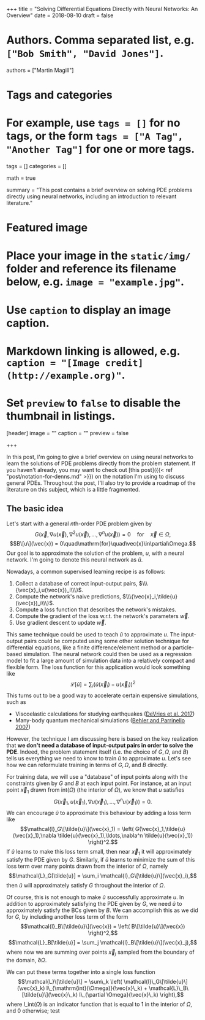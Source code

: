 +++
title = "Solving Differential Equations Directly with Neural Networks: An Overview"
date = 2018-08-10
draft = false

# Authors. Comma separated list, e.g. `["Bob Smith", "David Jones"]`.
authors = ["Martin Magill"]

# Tags and categories
# For example, use `tags = []` for no tags, or the form `tags = ["A Tag", "Another Tag"]` for one or more tags.
tags = []
categories = []

math = true

summary = "This post contains a brief overview on solving PDE problems directly using neural networks, including an introduction to relevant literature."

# Featured image
# Place your image in the `static/img/` folder and reference its filename below, e.g. `image = "example.jpg"`.
# Use `caption` to display an image caption.
#   Markdown linking is allowed, e.g. `caption = "[Image credit](http://example.org)"`.
# Set `preview` to `false` to disable the thumbnail in listings.
[header]
image = ""
caption = ""
preview = false

+++


In this post, I'm going to give a brief overview on using neural networks to learn the solutions of PDE problems directly from the problem statement.
If you haven't already, you may want to check out [this post]({{< ref "post/notation-for-denns.md" >}}) on the notation I'm using to discuss general PDEs.
Throughout the post, I'll also try to provide a roadmap of the literature on this subject, which is a little fragmented.


## The basic idea

Let's start with a general $n$th-order PDE problem given by
$$G(\vec{x},\nabla u(\vec{x}),\nabla^2 u(\vec{x}),\ldots,\nabla^n u(\vec{x})) = 0\quad\mathrm{for}\quad\vec{x}\in\Omega,$$
$$B\[u\](\vec{x}) = 0\quad\mathrm{for}\quad\vec{x}\in\partial\Omega.$$
Our goal is to approximate the solution of the problem, $u$, with a neural network.
I'm going to denote this neural network as $\tilde{u}$.

Nowadays, a common supervised learning recipe is as follows:

1. Collect a database of correct input-output pairs, $\\\{\vec{x}_i,u(\vec{x})_i\\\}$.
2. Compute the network's naive predictions, $\\\{\vec{x}_i,\tilde{u}(\vec{x})_i\\\}$.
3. Compute a loss function that describes the network's mistakes.
4. Compute the gradient of the loss w.r.t. the network's parameters $\vec{w}$.
5. Use gradient descent to update $\vec{w}$.

This same technique could be used to teach $\tilde{u}$ to approximate $u$.
The input-output pairs could be computed using some other solution technique for differential equations, like a finite difference/element method or a particle-based simulation.
The neural network could then be used as a regression model to fit a large amount of simulation data into a relatively compact and flexible form.
The loss function for this application would look something like
$$\mathcal{L}[\tilde{u}] = \sum_i \left( \tilde{u}(\vec{x}_i) - u(\vec{x}_i) \right)^2$$
This turns out to be a good way to accelerate certain expensive simulations, such as

* Viscoelastic calculations for studying earthquakes ([DeVries et al. 2017](https://arxiv.org/abs/1701.08884))
* Many-body quantum mechanical simulations ([Behler and Parrinello 2007](https://journals.aps.org/prl/abstract/10.1103/PhysRevLett.98.146401))

However, the technique I am discussing here is based on the key realization that **we don't need a database of input-output pairs in order to solve the PDE**.
Indeed, the problem statement itself (i.e. the choice of $G,\Omega$, and $B$) tells us everything we need to know to train $\tilde{u}$ to approximate $u$.
Let's see how we can reformulate training in terms of $G,\Omega$, and $B$ directly.

For training data, we will use a "database" of input points along with the constraints given by $G$ and $B$ at each input point.
For instance, at an input point $\vec{x}_1$ drawn from $\mathrm{int}(\Omega)$ (the interior of $\Omega$), we know that $u$ satisfies
$$G(\vec{x}_1,u(\vec{x}_1),\nabla u(\vec{x}_1),\ldots,\nabla^n u(\vec{x}_1)) = 0.$$
We can encourage $\tilde{u}$ to approximate this behaviour by adding a loss term like
$$\mathcal{l}_G\[\tilde{u}\](\vec{x}_1) = \left( G(\vec{x}_1,\tilde{u}(\vec{x}_1),\nabla \tilde{u}(\vec{x}_1),\ldots,\nabla^n \tilde{u}(\vec{x}_1)) \right)^2.$$
If $\tilde{u}$ learns to make this loss term small, then near $\vec{x}_1$ it will approximately satisfy the PDE given by $G$.
Similarly, if $\tilde{u}$ learns to minimize the sum of this loss term over many points drawn from the interior of $\Omega$, namely
$$\mathcal{L}_G[\tilde{u}] = \sum_i \mathcal{l}_G\[\tilde{u}\](\vec{x}_i),$$
then $\tilde{u}$ will approximately satisfy $G$ throughout the interior of $\Omega$.

Of course, this is not enough to make $\tilde{u}$ successfully approximate $u$.
In addition to approximately satisfying the PDE given by $G$, we need $\tilde{u}$ to approximately satisfy the BCs given by $B$.
We can accomplish this as we did for $G$, by including another loss term of the form
$$\mathcal{l}_B\[\tilde{u}\](\vec{x}) = \left( B\[\tilde{u}\](\vec{x}) \right)^2,$$
$$\mathcal{L}_B[\tilde{u}] = \sum_j \mathcal{l}_B\[\tilde{u}\](\vec{x}_j),$$
where now we are summing over points $\vec{x}_j$ sampled from the boundary of the domain, $\partial \Omega$.

We can put these terms together into a single loss function
$$\mathcal{L}\[\tilde{u}\] = \sum\_k \left( \mathcal{l}\_G\[\tilde{u}\](\vec{x}_k) I\_{\mathrm{int}(\Omega)}(\vec{x}\_k) + \mathcal{L}\_B\[\tilde{u}\](\vec{x}\_k) I\_{\partial \Omega}(\vec{x}\_k) \right),$$
where $I\_{\mathrm{int}(\Omega)}$ is an indicator function that is equal to 1 in the interior of $\Omega$, and 0 otherwise; test


